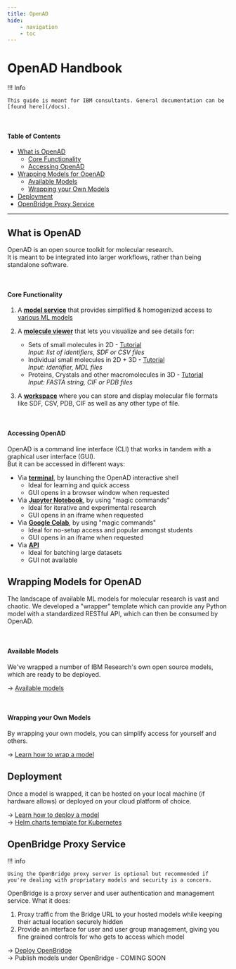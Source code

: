 ```yaml
---
title: OpenAD
hide:
    - navigation
    - toc
---
```


<!--
This is an unlisted page with instructions for IBM consultants on how to:
- Set up OpenAD
- Wrap a ML model
- Deploy it on cloud platform of choice
- Make it available via OpenBridge
- Monitor & troubleshoot
-->

# OpenAD Handbook <!-- omit in toc -->

!!! Info

    This guide is meant for IBM consultants. General documentation can be [found here](/docs).

<br>

#### Table of Contents <!-- omit in toc -->

-   [What is OpenAD](#what-is-openad)
    -   [Core Functionality](#core-functionality)
    -   [Accessing OpenAD](#accessing-openad)
-   [Wrapping Models for OpenAD](#wrapping-models-for-openad)
    -   [Available Models](#available-models)
    -   [Wrapping your Own Models](#wrapping-your-own-models)
-   [Deployment](#deployment)
-   [OpenBridge Proxy Service](#openbridge-proxy-service)

---

## What is OpenAD

OpenAD is an open source toolkit for molecular research.  
It is meant to be integrated into larger workflows, rather than being standalone software.

<br>

#### Core Functionality

1.  A [**model service**](/docs/model-service/) that provides simplified & homogenized access to [various ML models](/docs/model-service/available-models/)
1.  A [**molecule viewer**](/docs/gui#molecule-viewer) that lets you visualize and see details for:

    -   Sets of small molecules in 2D - [Tutorial](/blog/2025/03/19/visualizing-molecules-in-jupyter-notebook-from-a-list-or-dataframe/)  
        _Input: list of identifiers, SDF or CSV files_
    -   Individual small molecules in 2D + 3D - [Tutorial](/blog/2025/03/17/how-to-visualize-a-molecule-in-jupyter-notebook/)  
        _Input: identifier, MDL files_
    -   Proteins, Crystals and other macromolecules in 3D - [Tutorial](/blog/2025/03/24/how-to-visualize-proteins-in-jupyter-notebook/)  
        _Input: FASTA string, CIF or PDB files_

1.  A [**workspace**](/docs/base-concepts/#workspaces) where you can store and display molecular file formats like SDF, CSV, PDB, CIF as well as any other type of file.

<br>

#### Accessing OpenAD

OpenAD is a command line interface (CLI) that works in tandem with a graphical user interface (GUI).  
But it can be accessed in different ways:

-   Via [**terminal**](/docs/getting-started/), by launching the OpenAD interactive shell
    -   Ideal for learning and quick access
    -   GUI opens in a browser window when requested
-   Via [**Jupyter Notebook**](/docs/getting-started/), by using "magic commands"
    -   Ideal for iterative and experimental research
    -   GUI opens in an iframe when requested
-   Via [**Google Colab**](https://colab.research.google.com/drive/13r9LojtJTLZ8MEO1KNqJAKTieWmEUJQM), by using "magic commands"
    -   Ideal for no-setup access and popular amongst students
    -   GUI opens in an iframe when requested
-   Via [**API**](/docs/api)
    -   Ideal for batching large datasets
    -   GUI not available

## Wrapping Models for OpenAD

The landscape of available ML models for molecular research is vast and chaotic. We developed a "wrapper" template which can provide any Python model with a standardized RESTful API, which can then be consumed by OpenAD.

<br>

#### Available Models

We've wrapped a number of IBM Research's own open source models, which are ready to be deployed.

&rarr; [Available models](/docs/model-service/available-models/)

<br>

#### Wrapping your Own Models

By wrapping your own models, you can simplify access for yourself and others.

&rarr; [Learn how to wrap a model](https://github.com/acceleratedscience/openad_service_utils)

## Deployment

Once a model is wrapped, it can be hosted on your local machine (if hardware allows) or deployed on your cloud platform of choice.

&rarr; [Learn how to deploy a model](/docs/model-service/deploying-models/)  
&rarr; [Helm charts template for Kubernetes](https://github.com/acceleratedscience/openad-model-helm-template)

## OpenBridge Proxy Service

!!! info

    Using the OpenBridge proxy server is optional but recommended if you're dealing with propriatary models and security is a concern.

OpenBridge is a proxy server and user authentication and management service. What it does:

1. Proxy traffic from the Bridge URL to your hosted models while keeping their actual location securely hidden
2. Provide an interface for user and user group management, giving you fine grained controls for who gets to access which model

&rarr; [Deploy OpenBridge](https://github.com/acceleratedscience/bridge/blob/main/doc/deployment.md)  
&rarr; Publish models under OpenBridge - COMING SOON

